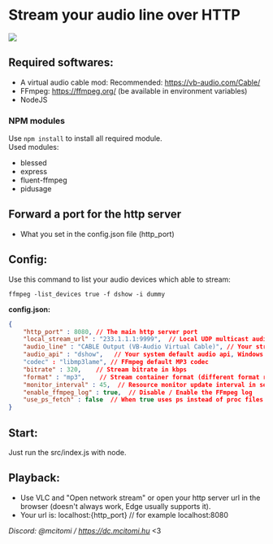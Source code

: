 # Stream your audio line over HTTP
<img src="https://i.imgur.com/l8Bx3my.png">

## Required softwares:
- A virtual audio cable mod: Recommended: https://vb-audio.com/Cable/
- FFmpeg: https://ffmpeg.org/ (be available in environment variables)
- NodeJS 
### NPM modules
Use `npm install` to install all required module.  
Used modules:
- blessed
- express
- fluent-ffmpeg
- pidusage

## Forward a port for the http server
- What you set in the config.json file (http_port)

## Config:
Use this command to list your audio devices which able to stream:
```
ffmpeg -list_devices true -f dshow -i dummy
```

**config.json:**
```json
{
    "http_port" : 8080, // The main http server port
    "local_stream_url" : "233.1.1.1:9999",  // Local UDP multicast audio stream port (just pick a IPv4 multicast address)
    "audio_line" : "CABLE Output (VB-Audio Virtual Cable)", // Your streamable audio line
    "audio_api" : "dshow",   // Your system default audio api, Windows: dshow Linux: pulse or alsa
    "codec" : "libmp3lame", // FFmpeg default MP3 codec
    "bitrate" : 320,    // Stream bitrate in kbps
    "format" : "mp3",    // Stream container format (different format requires different codec)
    "monitor_interval" : 45,  // Resource monitor update interval in seconds (May result high CPU usage)
    "enable_ffmpeg_log" : true,  // Disable / Enable the FFmpeg log
    "use_ps_fetch" : false  // When true uses ps instead of proc files to fetch process information
}
```

## Start:
Just run the src/index.js with node.

## Playback:
- Use VLC and "Open network stream" or open your http server url in the browser (doesn't always work, Edge usually supports it).
- Your url is: localhost:{http_port} // for example localhost:8080

*Discord: @mcitomi / https://dc.mcitomi.hu*
<3
